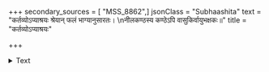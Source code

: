 +++
secondary_sources = [ "MSS_8862",]
jsonClass = "Subhaashita"
text = "कर्तव्योऽप्याश्रयः श्रेयान् फलं भाग्यानुसारतः।  \nनीलकण्ठस्य कण्ठेऽपि वासुकिर्वायुभक्षकः॥"
title = "कर्तव्योऽप्याश्रयः"

+++

<details><summary>Text</summary>

कर्तव्योऽप्याश्रयः श्रेयान् फलं भाग्यानुसारतः।  
नीलकण्ठस्य कण्ठेऽपि वासुकिर्वायुभक्षकः॥
</details>
